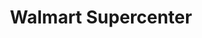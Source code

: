 ---
title: "Walmart Supercenter"
url: /chattanooga/walmart-supercenter-cummings-highway/
shop: supermarket
---
